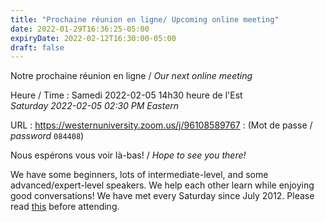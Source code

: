 ```yaml
---
title: "Prochaine réunion en ligne/ Upcoming online meeting"
date: 2022-01-29T16:36:25-05:00
expiryDate: 2022-02-12T16:30:00-05:00
draft: false
---
```


Notre prochaine réunion en ligne / _Our next online meeting_

Heure / Time
: Samedi 2022-02-05 14h30 heure de l'Est  
  _Saturday 2022-02-05 02:30 PM Eastern_

URL
: https://westernuniversity.zoom.us/j/96108589767
:  (Mot de passe / _password_ `084408`)
<!--more-->



Nous espérons vous voir là-bas! / _Hope to see you there!_

We have some beginners, lots of intermediate-level, and some advanced/expert-level speakers. We help each other learn while enjoying good conversations! We have met every Saturday since July 2012. Please read [this](/about/) before attending.
